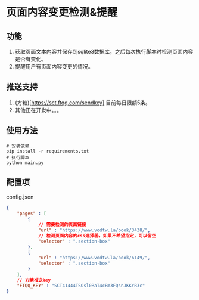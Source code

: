 # 页面内容变更检测&提醒

## 功能

1. 获取页面文本内容并保存到sqlite3数据库，之后每次执行脚本时检测页面内容是否有变化。
2. 提醒用户有页面内容变更的情况。

## 推送支持

1. (方糖)[https://sct.ftqq.com/sendkey] 目前每日限额5条。
2. 其他正在开发中。。。

## 使用方法

```shell
# 安装依赖
pip install -r requirements.txt
# 执行脚本
python main.py
```

## 配置项

config.json

```json
{
    "pages" : [
        {
            // 需要检测的页面链接
            "url" : "https://www.vodtw.la/book/3438/",
            // 检测页面内容的css选择器，如果不希望指定，可以留空
            "selector" : ".section-box"
        },
        {
            "url" : "https://www.vodtw.la/book/6149/",
            "selector" : ".section-box"
        }
    ],
    // 方糖推送key
    "FTQQ_KEY" : "SCT41444TSOsl0RaT4cBm3FQsnJKKYR3c"
}

```